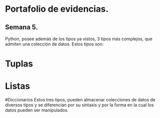 # Portafolio de evidencias.

## Semana 5.

Python, posee además de los tipos ya vistos, 3 tipos más complejos, que admiten una colección de datos. Estos tipos son:

# Tuplas
# Listas
#Diccionarios
Estos tres tipos, pueden almacenar colecciones de datos de diversos tipos y se diferencian por su sintaxis y por la forma en la cual los datos pueden ser manipulados.

